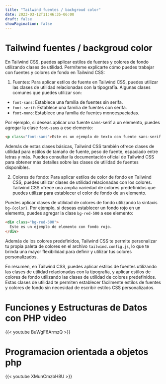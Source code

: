 ```yaml
---
title: "Tailwind fuentes / backgroud color"
date: 2023-03-12T11:46:35-06:00
draft: false
showPagination: false
---
```

# Tailwind fuentes / backgroud color
En Tailwind CSS, puedes aplicar estilos de fuentes y colores de fondo utilizando clases de utilidad. Permíteme explicarte cómo puedes trabajar con fuentes y colores de fondo en Tailwind CSS:

1. Fuentes:
Para aplicar estilos de fuente en Tailwind CSS, puedes utilizar las clases de utilidad relacionadas con la tipografía. Algunas clases comunes que puedes utilizar son:

- `font-sans`: Establece una familia de fuentes sin serifa.
- `font-serif`: Establece una familia de fuentes con serifa.
- `font-mono`: Establece una familia de fuentes monoespaciadas.

Por ejemplo, si deseas aplicar una fuente sans-serif a un elemento, puedes agregar la clase `font-sans` a ese elemento:

```html
<p class="font-sans">Este es un ejemplo de texto con fuente sans-serif.</p>
```

Además de estas clases básicas, Tailwind CSS también ofrece clases de utilidad para estilos de tamaño de fuente, peso de fuente, espaciado entre letras y más. Puedes consultar la documentación oficial de Tailwind CSS para obtener más detalles sobre las clases de utilidad de fuentes disponibles.

2. Colores de fondo:
Para aplicar estilos de color de fondo en Tailwind CSS, puedes utilizar clases de utilidad relacionadas con los colores. Tailwind CSS ofrece una amplia variedad de colores predefinidos que puedes utilizar para establecer el color de fondo de un elemento.

Puedes aplicar clases de utilidad de colores de fondo utilizando la sintaxis `bg-{color}`. Por ejemplo, si deseas establecer un fondo rojo en un elemento, puedes agregar la clase `bg-red-500` a ese elemento:

```html
<div class="bg-red-500">
  Este es un ejemplo de elemento con fondo rojo.
</div>
```

Además de los colores predefinidos, Tailwind CSS te permite personalizar tu propia paleta de colores en el archivo `tailwind.config.js`, lo que te brinda una mayor flexibilidad para definir y utilizar tus colores personalizados.

En resumen, en Tailwind CSS, puedes aplicar estilos de fuentes utilizando las clases de utilidad relacionadas con la tipografía, y aplicar estilos de colores de fondo utilizando las clases de utilidad de colores predefinidos. Estas clases de utilidad te permiten establecer fácilmente estilos de fuentes y colores de fondo sin necesidad de escribir estilos CSS personalizados.

# Funciones y Estructuras de Datos con PHP video
{{< youtube BuWgF6ArmzQ >}}
# Programacion orientada a objetos php
{{< youtube XMunCmzbH8U >}}
